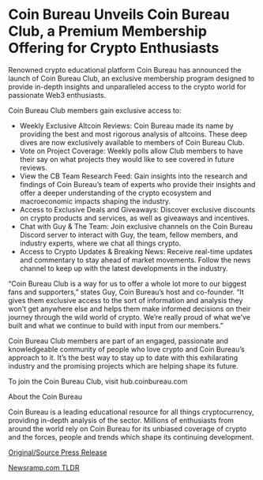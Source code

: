 # Coin Bureau Unveils Coin Bureau Club, a Premium Membership Offering for Crypto Enthusiasts

Renowned crypto educational platform Coin Bureau has announced the launch of Coin Bureau Club, an exclusive membership program designed to provide in-depth insights and unparalleled access to the crypto world for passionate Web3 enthusiasts.

Coin Bureau Club members gain exclusive access to:

* Weekly Exclusive Altcoin Reviews: Coin Bureau made its name by providing the best and most rigorous analysis of altcoins. These deep dives are now exclusively available to members of Coin Bureau Club.
* Vote on Project Coverage: Weekly polls allow Club members to have their say on what projects they would like to see covered in future reviews.
* View the CB Team Research Feed: Gain insights into the research and findings of Coin Bureau’s team of experts who provide their insights and offer a deeper understanding of the crypto ecosystem and macroeconomic impacts shaping the industry.
* Access to Exclusive Deals and Giveaways: Discover exclusive discounts on crypto products and services, as well as giveaways and incentives.
* Chat with Guy & The Team: Join exclusive channels on the Coin Bureau Discord server to interact with Guy, the team, fellow members, and industry experts, where we chat all things crypto.
* Access to Crypto Updates & Breaking News: Receive real-time updates and commentary to stay ahead of market movements. Follow the news channel to keep up with the latest developments in the industry.

“Coin Bureau Club is a way for us to offer a whole lot more to our biggest fans and supporters,” states Guy, Coin Bureau’s host and co-founder. “It gives them exclusive access to the sort of information and analysis they won’t get anywhere else and helps them make informed decisions on their journey through the wild world of crypto. We’re really proud of what we’ve built and what we continue to build with input from our members.”

Coin Bureau Club members are part of an engaged, passionate and knowledgeable community of people who love crypto and Coin Bureau’s approach to it. It’s the best way to stay up to date with this exhilarating industry and the promising projects which are helping shape its future.

To join the Coin Bureau Club, visit hub.coinbureau.com

About the Coin Bureau

Coin Bureau is a leading educational resource for all things cryptocurrency, providing in-depth analysis of the sector. Millions of enthusiasts from around the world rely on Coin Bureau for its unbiased coverage of crypto and the forces, people and trends which shape its continuing development. 

[Original/Source Press Release](https://blockchainwire.io/press-release/coin-bureau-unveils-coin-bureau-club-a-premium-membership-offering-for-crypto-enthusiasts) 

[Newsramp.com TLDR](https://newsramp.com/None) 